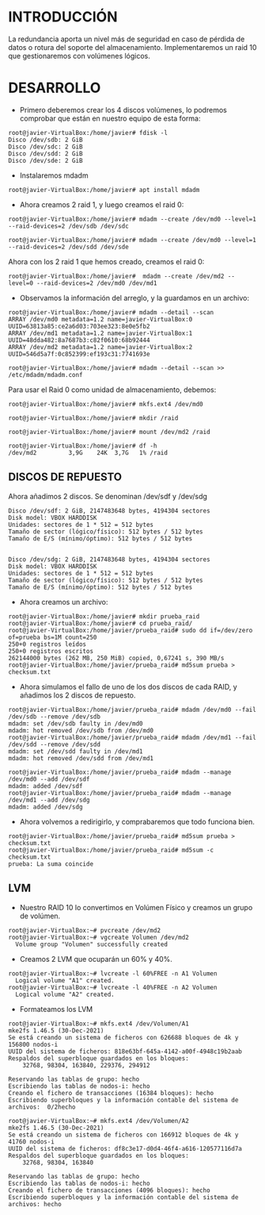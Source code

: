 # INTRODUCCIÓN

La redundancia aporta un nivel más de seguridad en caso de pérdida de datos o rotura del soporte del almacenamiento. Implementaremos un raid 10 que gestionaremos con volúmenes lógicos.

# DESARROLLO

- Primero deberemos crear los 4 discos volúmenes, lo podremos comprobar que están en nuestro equipo de esta forma:

```
root@javier-VirtualBox:/home/javier# fdisk -l
Disco /dev/sdb: 2 GiB
Disco /dev/sdc: 2 GiB
Disco /dev/sdd: 2 GiB
Disco /dev/sde: 2 GiB
```

- Instalaremos mdadm
```
root@javier-VirtualBox:/home/javier# apt install mdadm
```

- Ahora creamos 2 raid 1, y luego creamos el raid 0:

```
root@javier-VirtualBox:/home/javier# mdadm --create /dev/md0 --level=1 --raid-devices=2 /dev/sdb /dev/sdc

root@javier-VirtualBox:/home/javier# mdadm --create /dev/md0 --level=1 --raid-devices=2 /dev/sdd /dev/sde
```
Ahora con los 2 raid 1 que hemos creado, creamos el raid 0:
```
root@javier-VirtualBox:/home/javier#  mdadm --create /dev/md2 --level=0 --raid-devices=2 /dev/md0 /dev/md1
```
- Observamos la información del arreglo, y la guardamos en un archivo:
```
root@javier-VirtualBox:/home/javier# mdadm --detail --scan
ARRAY /dev/md0 metadata=1.2 name=javier-VirtualBox:0 UUID=63813a85:ce2a6d03:703ee323:8e0e5fb2
ARRAY /dev/md1 metadata=1.2 name=javier-VirtualBox:1 UUID=48dda482:8a7687b3:c82f0610:68b92444
ARRAY /dev/md2 metadata=1.2 name=javier-VirtualBox:2 UUID=546d5a7f:0c852399:ef193c31:7741693e
```
```
root@javier-VirtualBox:/home/javier# mdadm --detail --scan >> /etc/mdadm/mdadm.conf
```

Para usar el Raid 0 como unidad de almacenamiento, debemos:
```
root@javier-VirtualBox:/home/javier# mkfs.ext4 /dev/md0

root@javier-VirtualBox:/home/javier# mkdir /raid

root@javier-VirtualBox:/home/javier# mount /dev/md2 /raid

root@javier-VirtualBox:/home/javier# df -h
/dev/md2         3,9G    24K  3,7G   1% /raid
```

**DISCOS DE REPUESTO**
---
Ahora añadimos 2 discos. Se denominan /dev/sdf y /dev/sdg
```
Disco /dev/sdf: 2 GiB, 2147483648 bytes, 4194304 sectores
Disk model: VBOX HARDDISK   
Unidades: sectores de 1 * 512 = 512 bytes
Tamaño de sector (lógico/físico): 512 bytes / 512 bytes
Tamaño de E/S (mínimo/óptimo): 512 bytes / 512 bytes


Disco /dev/sdg: 2 GiB, 2147483648 bytes, 4194304 sectores
Disk model: VBOX HARDDISK   
Unidades: sectores de 1 * 512 = 512 bytes
Tamaño de sector (lógico/físico): 512 bytes / 512 bytes
Tamaño de E/S (mínimo/óptimo): 512 bytes / 512 bytes
```

- Ahora creamos un archivo:
```
root@javier-VirtualBox:/home/javier# mkdir prueba_raid
root@javier-VirtualBox:/home/javier# cd prueba_raid/
root@javier-VirtualBox:/home/javier/prueba_raid# sudo dd if=/dev/zero of=prueba bs=1M count=250
250+0 registros leídos
250+0 registros escritos
262144000 bytes (262 MB, 250 MiB) copied, 0,67241 s, 390 MB/s
root@javier-VirtualBox:/home/javier/prueba_raid# md5sum prueba > checksum.txt
```

- Ahora simulamos el fallo de uno de los dos discos de cada RAID, y añadimos los 2 discos de repuesto.
```
root@javier-VirtualBox:/home/javier/prueba_raid# mdadm /dev/md0 --fail /dev/sdb --remove /dev/sdb
mdadm: set /dev/sdb faulty in /dev/md0
mdadm: hot removed /dev/sdb from /dev/md0
root@javier-VirtualBox:/home/javier/prueba_raid# mdadm /dev/md1 --fail /dev/sdd --remove /dev/sdd
mdadm: set /dev/sdd faulty in /dev/md1
mdadm: hot removed /dev/sdd from /dev/md1
```
```
root@javier-VirtualBox:/home/javier/prueba_raid# mdadm --manage /dev/md0 --add /dev/sdf
mdadm: added /dev/sdf
root@javier-VirtualBox:/home/javier/prueba_raid# mdadm --manage /dev/md1 --add /dev/sdg
mdadm: added /dev/sdg
```
- Ahora volvemos a redirigirlo, y comprabaremos que todo funciona bien.
```
root@javier-VirtualBox:/home/javier/prueba_raid# md5sum prueba > checksum.txt
root@javier-VirtualBox:/home/javier/prueba_raid# md5sum -c checksum.txt 
prueba: La suma coincide
```

**LVM**
---

- Nuestro RAID 10 lo convertimos en Volúmen Físico y creamos un grupo de volúmen.
```
root@javier-VirtualBox:~# pvcreate /dev/md2
root@javier-VirtualBox:~# vgcreate Volumen /dev/md2
  Volume group "Volumen" successfully created
```
- Creamos 2 LVM que ocuparán un 60% y 40%.
```
root@javier-VirtualBox:~# lvcreate -l 60%FREE -n A1 Volumen
  Logical volume "A1" created.
root@javier-VirtualBox:~# lvcreate -l 40%FREE -n A2 Volumen
  Logical volume "A2" created.
  ```

- Formateamos los LVM
```
root@javier-VirtualBox:~# mkfs.ext4 /dev/Volumen/A1
mke2fs 1.46.5 (30-Dec-2021)
Se está creando un sistema de ficheros con 626688 bloques de 4k y 156800 nodos-i
UUID del sistema de ficheros: 818e63bf-645a-4142-a00f-4948c19b2aab
Respaldos del superbloque guardados en los bloques: 
	32768, 98304, 163840, 229376, 294912

Reservando las tablas de grupo: hecho                            
Escribiendo las tablas de nodos-i: hecho                            
Creando el fichero de transacciones (16384 bloques): hecho
Escribiendo superbloques y la información contable del sistema de archivos:  0/2hecho

root@javier-VirtualBox:~# mkfs.ext4 /dev/Volumen/A2
mke2fs 1.46.5 (30-Dec-2021)
Se está creando un sistema de ficheros con 166912 bloques de 4k y 41760 nodos-i
UUID del sistema de ficheros: df8c3e17-d0d4-46f4-a616-120577116d7a
Respaldos del superbloque guardados en los bloques: 
	32768, 98304, 163840

Reservando las tablas de grupo: hecho                            
Escribiendo las tablas de nodos-i: hecho                            
Creando el fichero de transacciones (4096 bloques): hecho
Escribiendo superbloques y la información contable del sistema de archivos: hecho
```
















